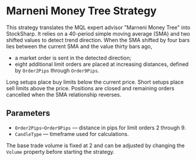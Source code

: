 # Marneni Money Tree Strategy

This strategy translates the MQL expert advisor "Marneni Money Tree" into StockSharp.
It relies on a 40-period simple moving average (SMA) and two shifted values to detect trend direction.
When the SMA shifted by four bars lies between the current SMA and the value thirty bars ago,
- a market order is sent in the detected direction;
- eight additional limit orders are placed at increasing distances, defined by `Order2Pips` through `Order9Pips`.

Long setups place buy limits below the current price. Short setups place sell limits above the price.
Positions are closed and remaining orders cancelled when the SMA relationship reverses.

## Parameters
- `Order2Pips`–`Order9Pips` — distance in pips for limit orders 2 through 9.
- `CandleType` — timeframe used for calculations.

The base trade volume is fixed at 2 and can be adjusted by changing the `Volume` property before starting the strategy.
